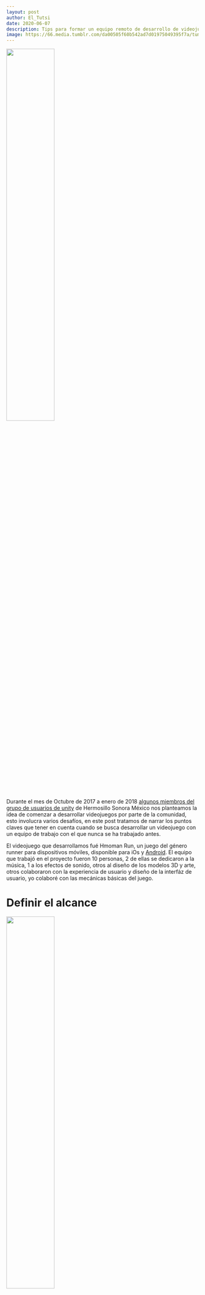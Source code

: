 ```yaml
---
layout: post
author: El_Tutsi
date: 2020-06-07
description: Tips para formar un equipo remoto de desarrollo de videojuegos
image: https://66.media.tumblr.com/da00505f60b542ad7d01975049395f7a/tumblr_inline_p3woob3Pw41rs42jk_500.png
---
```


<img width="50%" height="50%" src="https://66.media.tumblr.com/da00505f60b542ad7d01975049395f7a/tumblr_inline_p3woob3Pw41rs42jk_500.png">

Durante el mes de Octubre de 2017 a enero de 2018 <a href="https://www.facebook.com/UnityHmo" alt="Unity HMO">algunos miembros del grupo de usuarios de unity</a> de Hermosillo Sonora México nos planteamos la idea de comenzar a desarrollar videojuegos por parte de la comunidad, esto involucra varios desafíos, en este post tratamos de narrar los puntos claves que tener en cuenta cuando se busca desarrollar un videojuego con un equipo de trabajo con el que nunca se ha trabajado antes.

El videojuego que desarrollamos fué Hmoman Run, un juego del género runner para dispositivos móviles, disponible para iOs y <a href="https://play.google.com/store/apps/details?id=com.UnityHMO.HmoManRun&hl=es_MX" alt="HMOMan RUn android"> Android</a>. El equipo que trabajó en el proyecto fueron 10 personas, 2 de ellas se dedicaron a la música, 1 a los efectos de sonido, otros al diseño de los modelos 3D y arte, otros colaboraron con la experiencia de usuario y diseño de la interfáz de usuario, yo colaboré con las mecánicas básicas del juego.

# Definir el alcance
<img width="50%" height="50%" src="https://66.media.tumblr.com/7a46b467226b917e45109523eb0fb81d/tumblr_inline_p3woq9A5sC1rs42jk_640.png">

En una pequeña reunión entre los interesados a crear el juego, nos encargamos de hacer una lluvia de ideas acerca de lo que queríamos lograr, el consenso general fue “Hacer un juego sencillo, pulirlo y publicarlo”. En esa lluvia de ideas se definió una terminación del proyecto, ya que todos los involucrados tenían un trabajo de tiempo completo y proyectos personales en los que trabajar, así que decidimos establecer firmemente el tiempo del fin del proyecto para no abusar del tiempo de los involucrados y a la vez, no terminar con un proyecto eterno, el tiempo del proyecto sería de 3 meses.

En cuanto al género, en esa misma reunión se decidió tras varias ideas. Las opiniones de todos eran igual de válidas, si alguien tenía una idea para un juego (que generalmente, siempre se tiene) las exponía al grupo y se analizaba entre todos su viabilidad para el tiempo que se quería alcanzar, tras varias opciones optamos por un runner, y sobre ese runner se definió cuáles serían las mecánicas básicas que debería de cumplir.

Durante la definición de las características básicas del juego, se escucharon todas las ideas, pero se fueron descartando las que excedían la complejidad del proyecto, dado que pese a ser muy buenas ideas, ya sea por la falta de experiencia del equipo, o por que no le agregaba el suficiente valor para justificar el desarrollo, no podríamos seguir adelante con esa idea.

# Definir la fecha de entrega
Al final de la reunión, antes de que todos salieran del lugar, quisimos recalcar la fecha de entrega, ya teníamos definidas las mecánicas básicas del juego, como íbamos a trabajar, pero quisimos sacar la cuenta de los días que faltaban para que se acabara el proyecto, con el fin de que la fecha les fuera más real. Definimos la fecha de entrega como el 14 de diciembre del 2017, justo antes de que todo el mundo saliera de vacaciones navideñas.

# Definir las tareas
Después de definir el alcance teníamos una idea general de cuáles serían las posibles acciones que podría hacer el jugador y hasta donde llegaría el proyecto, en una reunión no presencial a través de Google Hangout platicamos acerca de las tareas que deberíamos de completar para terminar el juego y las anotamos en <a href="https://trello.com/" alt="Trello herramienta de manejo de proyectos">Trello</a>.

Empezamos desde las tareas más sencillas y las describimos con nombres generales o a manera de lista de deseos del tipo “El jugador puede moverse de izquierda a derecha”, “El jugador puede saltar”, “El jugador puede recolectar artículos”, “El jugador puede ganar”, “El jugador puede perder”. Conforme delimitamos cuales eran las actividades básicas que debía de cumplir el juego, pudimos continuar con las actividades que no eran necesarias pero queríamos implementar, cuidando siempre el no salirse del alcance como “Agregar música al ganar”, “Agregar música al perder”, “Diseñar el menú principal”, “Guardar el progreso del jugador”.

En este paso, si alguien mencionaba alguna tarea que se saliera del alcance inicial, los otros miembros debían de procurar escuchar la propuesta y evaluar el valor que agregaría al proyecto, por ejemplo, se aceptarían tareas nuevas del tipo “Procurar que la experiencia de usuario del jugador sea cómoda al desplazarse por el menú de inicio”, mientras tanto “Que el jugador pueda disparar” se saldría del alcance y sería negada, ya que una nueva dinámica para el videojuego impactaría en distintas fases del desarrollo y áreas específicas como las mecánicas del juego, nuevos modelos para disparar, programación de los controles, pruebas, etc.

<img width="50%" height="50%" src="https://66.media.tumblr.com/89849319ab3efb037b49edd293f7358a/tumblr_inline_p3wox3FXcb1rs42jk_500.png">

# Seguimiento de las tareas
Una vez que las tareas fueron creadas, y debido a la naturaleza del proyecto (Todos los miembros del equipo tienen un trabajo fijo de 8 horas por día y trabajan en sus tiempos libres en el proyecto) se decidió que cada quién se auto-asignara las tareas que le gustaría trabajar en ella y/o tuviera más habilidad para apoyar el proyecto. Esto nos permitió llevar el proyecto en un ambiente más relajado y auto-manejable en el que los miembros del equipo producían según su capacidad y disposición, así no hubo problemas sobre qué actividades debía de hacer quién ni tampoco se visualizó a algún integrante en particular como “líder del proyecto” lo que motivó de manera muy positivo a todo el equipo.

<img width="50%" height="50%" src="https://66.media.tumblr.com/51daf9de4ce684bbfd55063777a80ddb/tumblr_inline_p3wopcSG5E1rs42jk_640.png">

# Pruebas
Se eligió un repositorio en <a href="https://github.com/unityhmo/runner" alt="Repositorio Github con Hmo man">Github</a> en el que todo el proyecto se alojaría, así mismo, cada que una nueva implementación de una mecánica en particular se terminara, se creaba un build del proyecto y se ponía a disposición de manera interna entre el equipo de trabajo para escuchar la retroalimentación de todos, a su vez, algunos de estos builds los compartimos con amigos y familiares para escuchar las opiniones de personas que no estuvieran involucradas en el proyecto, las opiniones frescas son sumamente valiosas durante todo el ciclo del desarrollo de un videojuego.

# Fin del proyecto
Se llegó la fecha final del proyecto, el 14 de diciembre de 2017 y el proyecto estaba completo, sin embargo, un miembro del equipo (Sergio) superó las expectativas del equipo al integrar una herramienta que facilitaba enormemente el proceso de crear niveles, por lo que decidimos extender la fecha de culminación de lanzamiento por un mes más, para dar oportunidad de crear nuevos niveles para el juego lo que le dió mucho valor adicional a Hmoman Run.

La regla de los niveles era de que pudieran ser posibles pasarlos con 3 estrellas por la persona que los creó, tarea en la que colaboraron varias personas, después se acomodaron los niveles por la dificultad y al final logramos tener un videojuego mucho más profesional.

# Lanzamiento
El 17 de enero se lanzaron las versión para  iOs y <a href="https://play.google.com/store/apps/details?id=com.UnityHMO.HmoManRun&hl=es_MX" alt="Hmoman run link a PlayStore">Android</a>. Se le dió una promoción local entre amigos, conocidos y familiares, por parte de la comunidad de Unity User Group HMO, ya que el proyecto no se pensaba monetizar y funcionaba como un ejercicio de desarrollo entre los involucrados en su tiempo libre, no se consideró el pagar por publicidad ni tener un plan de marketing que iniciara antes del lanzamiento.

# Feedback
El videojuego fue bien recibido, el buen trabajo de los involucrados se hizo notar y las personas que lo jugaban se daban cuenta de ello, no se sentía como un juego hecho por hobby (que lo era) ni por aficionado (que lo somos), pero gracias al esfuerzo de los artistas alcanzamos un nivel de calidad muy superior del que nos habíamos imaginado al inicio del proyecto.

<a href="https://www.facebook.com/hermografia/photos/a.591215937705062.1073741828.574631489363507/889557261204260/?type=3&theater" alt="Post en Hermografia sobre HMOMan Run">Hermografia</a>, una página local de infografías se puso en contacto con un miembro del equipo para realizar una imagen publicitaria para Hmoman Run, en ella y sin que nosotros lo supiéramos, se hacía una relación con el nombre del personaje Hmoman (que fué el nombre de la mascota del Unity User Group HMO) con la ciudad de Hermosillo (donde vivimos) y el pésimo estado de las calles de ésta, en dicho post se hacía referencia a que Hmoman tenía que saltar los baches de la ciudad de Hermosillo en este futuro apocalíptico, al equipo le pareció graciosa la relación que se hizo ya que en el diseño del juego no se había planteado una ciudad en específico, fue básicamente “Una ciudad del futuro, con carros descompuestos como obstáculos y agujeros donde el jugador se caiga”.

Ese post fué la mejor publicidad que pudimos haber tenido.

Debido al alcance que tiene Hermografía en la localidad, nuestro juego fué visible para personas de la ciudad, poco tiempo después, los medios de <a href="https://www.facebook.com/noticiashermosillo/posts/1792272407502957" alt="HMoman run en noticias de radio hermosillo">radio</a> y <a href="https://www.facebook.com/watch/?v=1172405142863171" alt="Crean videojuego en hermosillo tv azteca">televisión</a> hicieron contacto con el <a href="https://www.facebook.com/UnityHmo" alt="Videojuegos en Hermosillo">Unity User Group HMO</a> para hacernos una entrevista y a su vez, publicar esa nota en sus redes sociales.

<img width="50%" height="50%" src="https://66.media.tumblr.com/ceb93d2cf49335d7713f8ad0b114dd25/tumblr_inline_p3wot1hFz21rs42jk_640.png">

# Post mortem
Con más de mil descargas entre iOs y <a href="https://play.google.com/store/apps/details?id=com.UnityHMO.HmoManRun&hl=es_MX" alt="HMOMan run en android">Android</a>, Hmoman Run superó las expectativas que teníamos sobre nuestro primer juego en conjunto, cumplió la función de aprendizaje de un equipo de trabajo descentralizado, remoto, y con poca experiencia en el desarrollo de videojuegos, y cumplió con creces la principal razón por la que decidimos hacerlo,dar a conocer el <a href="https://www.facebook.com/UnityHmo" alt="Unity HMO user group">Unity User Group</a> de nuestra ciudad. 

<img width="50%" height="50%" src="https://66.media.tumblr.com/b481402c58821e94225b3c07b336936e/tumblr_inline_p3wotzuC4P1rs42jk_640.png">
